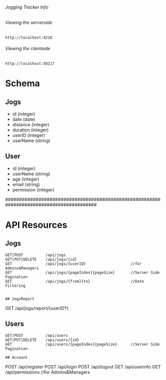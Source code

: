 
###### Jogging Tracker Info ########

###### Viewing the serverside
`http://localhost:4218`

###### Viewing the clientside
`http://localhost:58217`

# Schema

## Jogs

- id  (integer)
- date  (date)
- distance  (integer)
- duration  (integer)
- userID  (integer)
- userName  (string)



## User

- id  (integer)
- userName  (string)
- age  (integer)
- email  (string)
- permission  (integer)

#########################################################################################

# API Resources

## Jogs
```
GET|POST          /api/jogs
GET|PUT|DELETE    /api/jogs/{id}
GET 			  /api/jogs/{userID}      				//for Admins&Managers
GET 			  /api/jogs/{pageIndex}{pageSize}       //Server Side Pagination
GET 			  /api/jogs/{from}{to}       			//Date Filtering


## JogsReport
```
GET               /api/jogs/report/{userID?}


## Users
```
GET|POST          /api/users
GET|PUT|DELETE    /api/users/{id}
GET 			  /api/users/{pageIndex}{pageSize}      //Server Side Pagination

## Account
```
POST          	  /api/register
POST          	  /api/login
POST          	  /api/logout
GET          	  /api/userinfo
GET 		      /api/permissions						//for Admins&Managers

